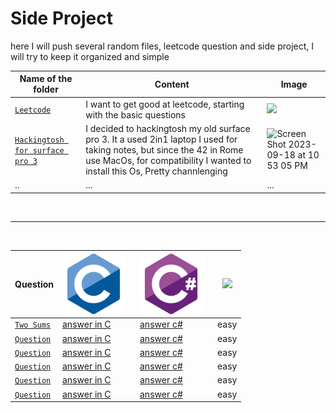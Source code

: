 # Side Project
here I will push several random files, leetcode question and side project, I will try to keep it organized and simple 

|Name of the folder| Content| Image                                                                                                    | 
-------------------|--------|----------------------------------------------------------------------------------------------------------|
| [`Leetcode`](https://github.com/alessiotucci/Homeworks/tree/main/leetcode)|I want to get good at leetcode, starting with the basic questions| <img src="https://github.com/alessiotucci/Homeworks/assets/116757689/b91c812c-963a-4f28-84ce-eb2087f9b8a1" width="290"> | 
| [`Hackingtosh for surface pro 3`]()| I decided to hackingtosh my old surface pro 3. It a used 2in1 laptop I used for taking notes, but since the 42 in Rome use MacOs, for compatibility I wanted to install this Os, Pretty channlenging | ![Screen Shot 2023-09-18 at 10 53 05 PM](https://github.com/alessiotucci/Side-Quests/assets/116757689/eaffa1bb-734a-4060-8adb-da38df0e3e86)| 
| ..     | ...       | ...|

<br/>

---

<br/>


|Question |<img align="center" alt="C" width="100px" style="padding-right:10px;" src="https://github.com/devicons/devicon/blob/v2.15.1/icons/c/c-original.svg"/> | <img align="center" alt="c#" width="100px" style="padding-right:10px;" src="https://github.com/devicons/devicon/blob/master/icons/csharp/csharp-original.svg" /> | <img src="https://github.com/alessiotucci/Side-Quests/assets/116757689/1c494754-a521-4a9c-8dbf-5715523faf27" width="240"> |
|------------|----------------|---------------|---|
| [`Two Sums`](https://leetcode.com/problems/two-sum/)  |   [answer in C](https://github.com/alessiotucci/Homeworks/blob/main/leetcode/leetcode.c) | [answer  c#](https://github.com/alessiotucci/Homeworks/blob/main/leetcode/leetcode.cs) | easy |
| [`Question`]()  |   [answer in C]() | [answer  c#]() | easy |
| [`Question`]()  |   [answer in C]() | [answer  c#]() | easy |
| [`Question`]()  |   [answer in C]() | [answer  c#]() | easy |
| [`Question`]()  |   [answer in C]() | [answer  c#]() | easy |
| [`Question`]()  |   [answer in C]() | [answer  c#]() | easy |



